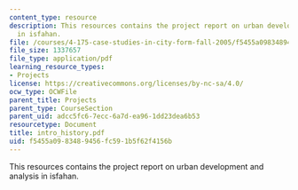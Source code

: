 ```yaml
---
content_type: resource
description: This resources contains the project report on urban development and analysis
  in isfahan.
file: /courses/4-175-case-studies-in-city-form-fall-2005/f5455a0983489456fc591b5f62f4156b_intro_history.pdf
file_size: 1337657
file_type: application/pdf
learning_resource_types:
- Projects
license: https://creativecommons.org/licenses/by-nc-sa/4.0/
ocw_type: OCWFile
parent_title: Projects
parent_type: CourseSection
parent_uid: adcc5fc6-7ecc-6a7d-ea96-1dd23dea6b53
resourcetype: Document
title: intro_history.pdf
uid: f5455a09-8348-9456-fc59-1b5f62f4156b
---
```

This resources contains the project report on urban development and analysis in isfahan.
